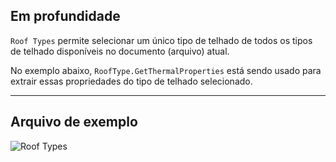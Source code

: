 ## Em profundidade
`Roof Types` permite selecionar um único tipo de telhado de todos os tipos de telhado disponíveis no documento (arquivo) atual.

No exemplo abaixo, `RoofType.GetThermalProperties` está sendo usado para extrair essas propriedades do tipo de telhado selecionado.
___
## Arquivo de exemplo

![Roof Types](./DSRevitNodesUI.RoofTypes_img.jpg)
